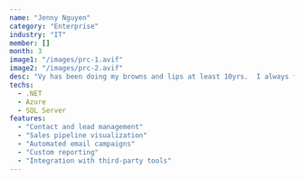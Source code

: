 ```yaml
---
name: "Jenny Nguyen"
category: "Enterprise"
industry: "IT"
member: []
month: 3
image1: "/images/prc-1.avif"
image2: "/images/prc-2.avif"
desc: "Vy has been doing my browns and lips at least 10yrs.  I always feel happy with the results.  She very sweet, talented and professional. I brought my daughter to get micro blading done by Vy too. I been refer friends, family and clients to Vy.  If any women need perfect eyebrows and lips I highly recommend Vybrown Academy you never regret!!!"
techs:
  - .NET
  - Azure
  - SQL Server
features:
  - "Contact and lead management"
  - "Sales pipeline visualization"
  - "Automated email campaigns"
  - "Custom reporting"
  - "Integration with third-party tools"
---
```


